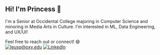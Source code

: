 ## Hi! I'm Princess 👋

I'm a Senior at Occidental College majoring in Computer Science and minoring in Media Arts in Culture. I'm interested in ML, Data Engineering, and UX/UI!  

Feel free to reach out or connect! 😄    
<a href="mailto:leusp@oxy.edu">![leusp@oxy.edu](https://img.shields.io/badge/Gmail-D14836?style=for-the-badge&logo=gmail&logoColor=white)</a> <a href="https://www.linkedin.com/in/leusprincess/">![LinkedIn](https://img.shields.io/badge/LinkedIn-0077B5?style=for-the-badge&logo=linkedin&logoColor=white)</a>
  
<!--
**leusp/leusp** is a ✨ _special_ ✨ repository because its `README.md` (this file) appears on your GitHub profile.

Here are some ideas to get you started:

- 🔭 I’m currently working on ...
- 🌱 I’m currently learning ...
- 👯 I’m looking to collaborate on ...
- 🤔 I’m looking for help with ...
- 💬 Ask me about ...
- 📫 How to reach me: ...
- 😄 Pronouns: ...
- ⚡ Fun fact: ...
-->
